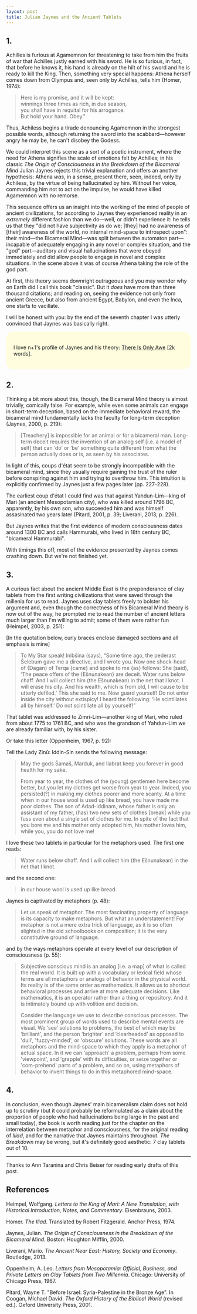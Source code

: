 ```yaml
---
layout: post
title: Julian Jaynes and the Ancient Tablets
---
```


## 1.

Achilles is furious at Agamemnon for threatening to take from him the fruits of war that Achilles justly earned with his sword. He is so furious, in fact, that before he knows it, his hand is already on the hilt of his sword and he is ready to kill the King. Then, something very special happens: Athena herself comes down from Olympus and, seen only by Achilles, tells him (Homer, 1974):

>Here  is  my  promise, and it will be  kept:  
>winnings three times  as  rich, in due season,  
>you shall have in requital for his arrogance.  
>But hold your hand. Obey."

Thus, Achiless begins a tirade denouncing Agamemnon in the strongest possible words, although returning the sword into the scabbard—however angry he may be, he can't disobey the Godess.

We could interpret this scene as a sort of a poetic instrument, where the need for Athena signifies the scale of emotions felt by Achilles; in his classic *The Origin of Consciousness in the Breakdown of the Bicameral Mind* Julian Jaynes rejects this trivial explanation and offers an another hypothesis: Athena *was*, in a sense, present there, seen, indeed, only by Achiless, by the virtue of being hallucinated by him. Without her voice, commanding him not to act on the impulse, he would have killed Agamemnon with no remorse.

This sequence offers us an insight into the working of the mind of people of ancient civilizations, for according to Jaynes they experienced reality in an *extremely* different fashion than we do—well, or didn't experience it: he tells us that they "did not have subjectivity as do we; [they] had no awareness of [their] awareness of the world, no internal mind-space to introspect
upon": their mind—the Bicameral Mind—was split between the automaton part—incapable of adequately engaging in any novel or complex situation, and the "god" part—auditory and visual hallucinations that were obeyed immediately and did allow people to engage in novel and complex situations. In the scene above it was of course Athena taking the role of the god part.

At first, this theory seems downright outrageous and you may wonder why on Earth did I call this book "classic". But it *does* have more than three thousand citations; and reading on, seeing the evidence not only from ancient Greece, but also from ancient Egypt, Babylon, and even the Inca, one starts to vacillate.

I will be honest with you: by the end of the seventh chapter I was utterly convinced that Jaynes was basically right.

<div style="background-color: #fffddd; padding: 20px; border-radius: 20px;">

I love n+1's profile of Jaynes and his theory: <a href="https://nplusonemag.com/online-only/online-only/there-is-only-awe/">There Is Only Awe</a> [2k words].

</div>

## 2.

Thinking a bit more about this, though, the Bicameral Mind theory is almost trivially, comically false. For example, while even some animals can engage in short-term deception, based on the immediate behavioral reward, the bicameral mind fundamentally lacks the faculty for long-term deception (Jaynes, 2000, p. 219):

>[Treachery] is impossible for an animal or for a bicameral man. Long-term deceit requires the invention of an analog self [i.e. a model of self] that can ‘do’ or ‘be’ something quite different from what the person actually does or is, as seen by his associates.

In light of this, coups d'état seem to be strongly incompatible with the bicameral mind, since they usually require gaining the trust of the ruler before conspiring against him and trying to overthrow him. This intuition is explicitly confirmed by Jaynes just a few pages later (pp. 227-228).

The earliest coup d'état I could find was that against Yahdun-Lim—king of Mari (an ancient Mesopotamian city), who was killed around 1796 BC, apparently, by his own son, who succeeded him and was himself assasinated two years later (Pitard, 2001, p. 39; Liverani, 2013, p. 226).

But Jaynes writes that the first evidence of modern consciousness dates around 1300 BC and calls Hammurabi, who lived in 18th century BC, "bicameral Hammurabi".

With timings this off, most of the evidence presented by Jaynes comes crashing down. But we're not finished yet.

## 3.

A curious fact about the ancient Middle East is the preponderance of clay tablets from the first writing civilizations that were saved through the millenia for us to read. Jaynes uses clay tablets freely to bolster his argument and, even though the correctness of his Bicameral Mind theory is now out of the way, he prompted me to read the number of ancient letters much larger than I'm willing to admit; some of them were rather fun (Heimpel, 2003, p. 251):

[In the quotation below, curly braces enclose damaged sections and all emphasis is mine]

<blockquote>To My Star speak! Inibšina (says), “Some time ago, the pederast Šelebum gave me a directive, and I wrote you. Now one shock-head of {Dagan} of Terqa {came} and spoke to me {as} follows: She (said), ‘The peace offers of the {Ešnunakean} are deceit. Water runs below chaff. And I will collect him (the Ešnunakean) in the net that I knot. I will erase his city. And his wealth, which is from old, I will cause to be utterly defiled.’ This she said to me. Now guard yourself! Do not enter inside the city without extispicy! I heard the following: ‘He scintillates all by himself.’ Do not scintillate all by yourself!”</blockquote>

That tablet was addressed to Zimri-Lim—another king of Mari, who ruled from about 1775 to 1761 BC, and who was the grandson of Yahdun-Lim we are already familiar with, by his sister.

Or take this letter (Oppenheim, 1967, p. 92):

Tell the Lady Zinû: Iddin-Sin sends the following message:

>May the gods Šamaš, Marduk, and Ilabrat keep you forever in good health for my sake.
>
>From year to year, the clothes of the (young) gentlemen here become better, but you let my clothes get worse from year to year. Indeed, you persisted(?) in making my clothes poorer and more scanty. At a time when in our house wool is used up like bread, you have made me poor clothes. The son of Adad-iddinam,
whose father is only an assistant of my father, (has) two new sets of clothes [break] while you fuss even about a single set of clothes for me. In spite of the fact that you bore me and his mother only adopted him, his mother loves him, while you, you do not love me!

I love these two tablets in particular for the metaphors used. The first one reads:

>Water runs below chaff. And I will collect him (the Ešnunakean) in the net that I knot.

and the second one:

>in our house wool is used up like bread.

Jaynes is captivated by metaphors (p. 48):

>Let us speak of metaphor. The most fascinating property of language is its capacity to make metaphors. But what an understatement!  For metaphor is not a mere extra trick of language, as it is so often slighted in the old schoolbooks on composition; it is the very constitutive ground of language.

and by the ways metaphors operate at every level of our description of consciousness (p. 55):

>Subjective conscious mind is an analog [i.e. a map] of what is called the real world. It is built up with a vocabulary or lexical field whose terms are all metaphors or analogs of behavior in the physical world. Its reality is of the same order as mathematics. It allows us to shortcut behavioral processes and arrive at more adequate decisions. Like mathematics, it is an operator rather than a thing or repository. And it is intimately bound up with volition and decision.
>
>Consider the language we use to describe conscious processes. The most prominent group of words used to describe mental events are visual. We ‘see’ solutions to problems, the best of which may be ‘brilliant’, and the person ‘brighter’ and ’clearheaded’ as opposed to 'dull', 'fuzzy-minded', or 'obscure' solutions. These words are all metaphors and the mind-space to which they apply is a metaphor of actual space. In it we can 'approach' a problem, perhaps from some 'viewpoint', and 'grapple' with its difficulties, or seize together or 'com-prehend' parts of a problem, and so on, using metaphors of behavior to invent things to do in this metaphored mind-space.

## 4.

In conclusion, even though Jaynes' main bicameralism claim does not hold up to scrutiny (but it could probably be reformulated as a claim about the proportion of people who had hallucinations being large in the past and small today), the book is worth reading just for the chapter on the interrelation between metaphor and consciousness, for the original reading of *Iliad*, and for the narrative that Jaynes maintains throughout. *The Breakdown* may be wrong, but it's definitely good aesthetic: 7 clay tablets out of 10.

---

Thanks to Ann Taranina and Chris Beiser for reading early drafts of this post.

## References

Heimpel, Wolfgang. *Letters to the King of Mari: A New Translation, with Historical Introduction, Notes, and Commentary*. Eisenbrauns, 2003.

Homer. *The Iliad*. Translated by Robert Fitzgerald. Anchor Press, 1974.

Jaynes, Julian. *The Origin of Consciousness in the Breakdown of the Bicameral Mind*. Boston: Houghton Mifflin, 2000.

Liverani, Mario. *The Ancient Near East: History, Society and Economy*. Routledge, 2013.

Oppenheim, A. Leo. *Letters from Mesopotamia: Official, Business, and Private Letters on Clay Tablets from Two Millennia*. Chicago: University of Chicago Press, 1967.

Pitard, Wayne T. "Before Israel: Syria-Palestine in the Bronze Age". In Coogan, Michael David. *The Oxford History of the Biblical World* (revised ed.). Oxford University Press, 2001.